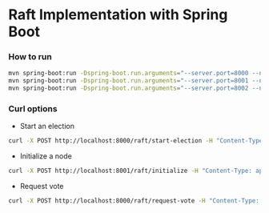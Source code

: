 # Raft Implementation with Spring Boot

### How to run

```bash
mvn spring-boot:run -Dspring-boot.run.arguments="--server.port=8000 --node.id=node1 --cluster.nodes=localhost:8000,localhost:8001,localhost:8002"
mvn spring-boot:run -Dspring-boot.run.arguments="--server.port=8001 --node.id=node2 --cluster.nodes=localhost:8000,localhost:8001,localhost:8002"
mvn spring-boot:run -Dspring-boot.run.arguments="--server.port=8002 --node.id=node3 --cluster.nodes=localhost:8000,localhost:8001,localhost:8002"
```

### Curl options

- Start an election

```bash
curl -X POST http://localhost:8000/raft/start-election -H "Content-Type: application/json" -d '{"candidateId":"node1", "candidateTerm":1}'
```

- Initialize a node

```bash
curl -X POST http://localhost:8001/raft/initialize -H "Content-Type: application/json" -d '{"candidateId":"node1", "candidateTerm":1}'
```

- Request vote

```bash
curl -X POST http://localhost:8000/raft/request-vote -H "Content-Type: application/json" -d '{"candidateId":"node1", "candidateTerm":2}'
```